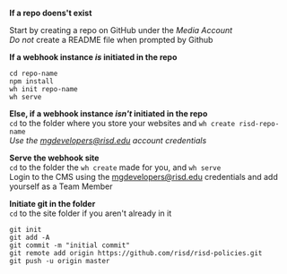 **If a repo doens't exist**

Start by creating a repo on GitHub under the *Media Account*  
*Do not* create a README file when prompted by Github  


**If a webhook instance *is* initiated in the repo**
```
cd repo-name
npm install
wh init repo-name
wh serve
```


**Else, if a webhook instance *isn't* initiated in the repo**  
`cd` to the folder where you store your websites and `wh create risd-repo-name`  
*Use the mgdevelopers@risd.edu account credentials*  


**Serve the webhook site**  
`cd` to the folder the `wh create` made for you, and `wh serve`  
Login to the CMS using the mgdevelopers@risd.edu credentials and add yourself as a Team Member


**Initiate git in the folder**  
`cd` to the site folder if you aren't already in it  
```
git init
git add -A
git commit -m "initial commit"
git remote add origin https://github.com/risd/risd-policies.git
git push -u origin master
```
